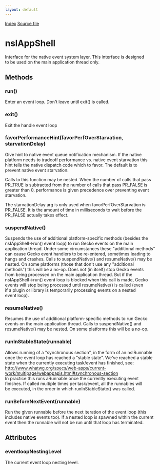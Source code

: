 ```yaml
---
layout: default
---
```

<div id='links'><a href="../index.html">Index</a>
<a href="http://dxr.mozilla.org/mozilla-central/source/widget/nsIAppShell.idl">Source file</a>
</div>

# nsIAppShell #
  
Interface for the native event system layer.  This interface is designed  
to be used on the main application thread only.  
  

## Methods ##

### run() ###
  
Enter an event loop.  Don't leave until exit() is called.  
  

### exit() ###
  
Exit the handle event loop  
  

### favorPerformanceHint(favorPerfOverStarvation, starvationDelay) ###
  
Give hint to native event queue notification mechanism. If the native  
platform needs to tradeoff performance vs. native event starvation this  
hint tells the native dispatch code which to favor.  The default is to  
prevent native event starvation.  
  
Calls to this function may be nested. When the number of calls that pass  
PR_TRUE is subtracted from the number of calls that pass PR_FALSE is  
greater than 0, performance is given precedence over preventing event  
starvation.  
  
The starvationDelay arg is only used when favorPerfOverStarvation is  
PR_FALSE. It is the amount of time in milliseconds to wait before the  
PR_FALSE actually takes effect.  
  

### suspendNative() ###
  
Suspends the use of additional platform-specific methods (besides the  
nsIAppShell->run() event loop) to run Gecko events on the main  
application thread.  Under some circumstances these "additional methods"  
can cause Gecko event handlers to be re-entered, sometimes leading to  
hangs and crashes.  Calls to suspendNative() and resumeNative() may be  
nested.  On some platforms (those that don't use any "additional  
methods") this will be a no-op.  Does not (in itself) stop Gecko events  
from being processed on the main application thread.  But if the  
nsIAppShell->run() event loop is blocked when this call is made, Gecko  
events will stop being processed until resumeNative() is called (even  
if a plugin or library is temporarily processing events on a nested  
event loop).  
  

### resumeNative() ###
  
Resumes the use of additional platform-specific methods to run Gecko  
events on the main application thread.  Calls to suspendNative() and  
resumeNative() may be nested.  On some platforms this will be a no-op.  
  

### runInStableState(runnable) ###
  
Allows running of a "synchronous section", in the form of an nsIRunnable  
once the event loop has reached a "stable state". We've reached a stable  
state when the currently executing task/event has finished, see:  
http://www.whatwg.org/specs/web-apps/current-work/multipage/webappapis.html#synchronous-section  
In practice this runs aRunnable once the currently executing event  
finishes. If called multiple times per task/event, all the runnables will  
be executed, in the order in which runInStableState() was called.  
  

### runBeforeNextEvent(runnable) ###
  
Run the given runnable before the next iteration of the event loop (this  
includes native events too). If a nested loop is spawned within the current  
event then the runnable will not be run until that loop has terminated.  
  

## Attributes ##

### eventloopNestingLevel ###
  
The current event loop nesting level.  
  
